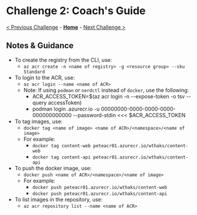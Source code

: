 # Challenge 2: Coach's Guide

[< Previous Challenge](./01-containers.md) - **[Home](README.md)** - [Next Challenge >](./03-k8sintro.md)

## Notes & Guidance

- To create the registry from the CLI, use: 
    - `az acr create -n <name of registry> -g <resource group> --sku Standard`
- To login to the ACR, use: 
    - `az acr login --name <name of ACR>`
    - Note: If using `podman` or `nerdctl` instead of `docker`, use the following:
        - ACR_ACCESS_TOKEN=$(az acr login -n <name of ACR> --expose-token -o tsv --query accessToken)
        - podman login <name of ACR>.azurecr.io -u 00000000-0000-0000-0000-000000000000 --password-stdin <<< $ACR_ACCESS_TOKEN
- To tag images, use: 
    - `docker tag <name of image> <name of ACR>/<namespace>/<name of image>`
    - For example: 
        - `docker tag content-web peteacr01.azurecr.io/wthaks/content-web`
        - `docker tag content-api peteacr01.azurecr.io/wthaks/content-api`
- To push the docker image, use: 
    - `docker push <name of ACR>/<namespace>/<name of image> `
    - For example: 
        - `docker push peteacr01.azurecr.io/wthaks/content-web `
        - `docker push peteacr01.azurecr.io/wthaks/content-api`
- To list images in the repository, use:
    - `az acr repository list --name <name of ACR>`


